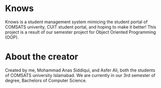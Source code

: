 # Knows
 Knows is a student management system mimicing the student portal of COMSATS univerity, CUIT student portal, and hoping to make it better!
 This project is a result of our semester project for Object Oriented Programming (OOP).
# About the creator
 Created by me, Mohammad Anas Siddiqui, and Asfer Ali, both the students of COMSATS university Islamabad. We are currently in our 3rd semester of degree, Bachelors of Computer Science.
